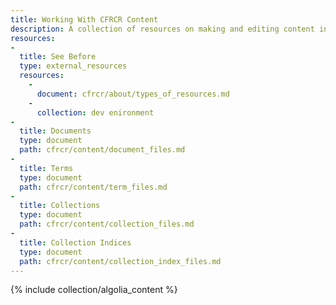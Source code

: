 ```yaml
---
title: Working With CFRCR Content
description: A collection of resources on making and editing content in CFRCR.
resources:
-
  title: See Before
  type: external_resources
  resources:
    -
      document: cfrcr/about/types_of_resources.md
    -
      collection: dev enironment
-
  title: Documents
  type: document
  path: cfrcr/content/document_files.md
-
  title: Terms
  type: document
  path: cfrcr/content/term_files.md
-
  title: Collections
  type: document
  path: cfrcr/content/collection_files.md
-
  title: Collection Indices
  type: document
  path: cfrcr/content/collection_index_files.md
---
```

{% include collection/algolia_content %}

